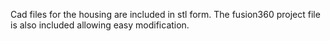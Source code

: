 Cad files for the housing are included in stl form.
The fusion360 project file is also included allowing easy modification.
